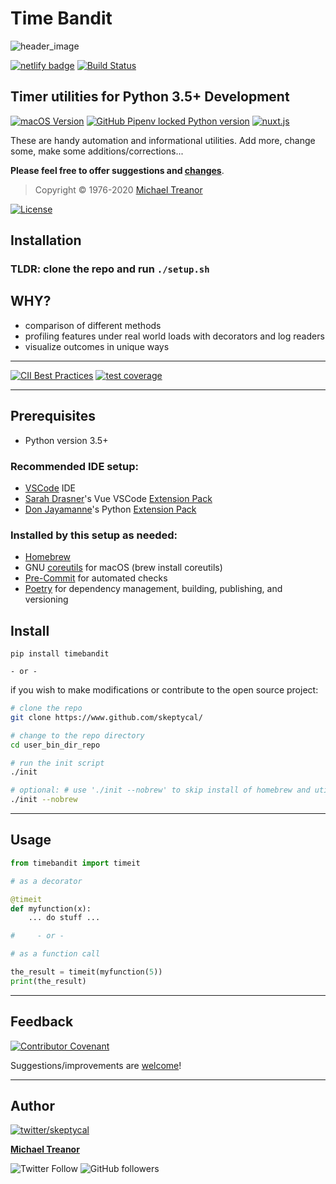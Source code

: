 # Time Bandit

![header_image](header_image.jpg)

[![netlify badge](https://api.netlify.com/api/v1/badges/416b8ca3-82db-470f-9adf-a6d06264ca75/deploy-status)](https://app.netlify.com/sites/mystifying-keller-ab5658/deploys) [![Build Status](https://travis-ci.com/skeptycal/.dotfiles.svg?branch=dev)](https://travis-ci.com/skeptycal/.dotfiles)

## Timer utilities for Python 3.5+ Development

[![macOS Version](https://img.shields.io/badge/macOS-10.16%20BigSur-blue?logo=apple)](https://www.apple.com) [![GitHub Pipenv locked Python version](https://img.shields.io/badge/Python-3.9-yellow?color=3776AB&logo=python&logoColor=yellow)](https://www.python.org/) [![nuxt.js](https://img.shields.io/badge/nuxt.js-2.14.0-35495e?logo=nuxt.js)](https://nuxtjs.org/)

These are handy automation and informational utilities. Add more, change some, make some additions/corrections...

**Please feel free to offer suggestions and [changes][repo-issues]**.

> Copyright © 1976-2020 [Michael Treanor](https:/skeptycal.github.com)

[![License](https://img.shields.io/badge/License-MIT-darkblue)][skep-mit]

## Installation

### TLDR: clone the repo and run `./setup.sh`

## WHY?

-   comparison of different methods
-   profiling features under real world loads with decorators and log readers
-   visualize outcomes in unique ways

---

[![CII Best Practices](https://bestpractices.coreinfrastructure.org/projects/3454/badge)](https://bestpractices.coreinfrastructure.org/projects/3454) [![test coverage](https://img.shields.io/badge/test_coverage-100%25-6600CC.svg?logo=Coveralls&color=3F5767)](https://coveralls.io)

---

## Prerequisites

-   Python version 3.5+

### Recommended IDE setup:

-   [VSCode][get-code] IDE
-   [Sarah Drasner][sdras]'s Vue VSCode [Extension Pack][sdras-pack]
-   [Don Jayamanne][djay]'s Python [Extension Pack][djay-pack]

### Installed by this setup as needed:

-   [Homebrew][brew]
-   GNU [coreutils][coreutils] for macOS (brew install coreutils)
-   [Pre-Commit][pre-commit] for automated checks
-   [Poetry][poetry] for dependency management, building, publishing, and versioning

## Install

    pip install timebandit

    - or -

if you wish to make modifications or contribute to the open source project:

```sh
# clone the repo
git clone https://www.github.com/skeptycal/

# change to the repo directory
cd user_bin_dir_repo

# run the init script
./init

# optional: # use './init --nobrew' to skip install of homebrew and utilities
./init --nobrew
```

---

## Usage

```py
from timebandit import timeit

# as a decorator

@timeit
def myfunction(x):
    ... do stuff ...

#     - or -

# as a function call

the_result = timeit(myfunction(5))
print(the_result)
```

---

## Feedback

[![Contributor Covenant](https://img.shields.io/badge/Contributor%20Covenant-v1.4%20adopted-ff69b4.svg)](CODE_OF_CONDUCT.md)

Suggestions/improvements are [welcome][repo-issues]!

---

## Author

[![twitter/skeptycal](https://s.gravatar.com/avatar/b939916e40df04f870b03e0b5cff4807?s=80)](http://twitter.com/skeptycal 'Follow @skeptycal on Twitter')

[**Michael Treanor**][me]

![Twitter Follow](https://img.shields.io/twitter/follow/skeptycal.svg?style=social) ![GitHub followers](https://img.shields.io/github/followers/skeptycal.svg?label=GitHub&style=social)

[repo-issues]: (https://github.com/skeptycal/dotfiles/issues)
[repo-fork]: (https://github.com/skeptycal/dotfiles/fork)
[me]: (https://www.skeptycal.com)
[skep-image]: (https://s.gravatar.com/avatar/b939916e40df04f870b03e0b5cff4807?s=80)
[skep-twitter]: (http://twitter.com/skeptycal)
[skep-mit]: (https://skeptycal.mit-license.org/1976/)
[mb]: (https://mathiasbynens.be/)
[sdras]: (https://sarahdrasnerdesign.com/)
[djay]: (https://github.com/DonJayamanne)
[get-code]: (https://code.visualstudio.com/download)
[brew]: (https://brew.sh/)
[djay-pack]: (https://marketplace.visualstudio.com/items?itemName=donjayamanne.python-extension-pack)
[sdras-pack]: (https://marketplace.visualstudio.com/items?itemName=sdras.vue-vscode-extensionpack)
[pre-commit]: (https://pre-commit.com/)
[xcode]: (https://developer.apple.com/xcode/)
[coreutils]: (https://www.gnu.org/software/coreutils/)
[poetry]: (https://python-poetry.org/)
